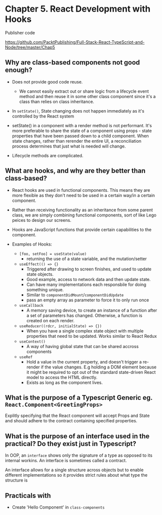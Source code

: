 # Chapter 5. React Development with Hooks

Publisher code

https://github.com/PacktPublishing/Full-Stack-React-TypeScript-and-Node/tree/master/Chap5

## Why are class-based components not good enough?

- Does not provide good code reuse.

  - We cannot easily extract out or share logic from a lifecycle event method and then reuse it in some other class component since it's a class than relies on class inheritance.

- In `setState()`, State changing does not happen immediately as it's controlled by the React system

- setState() in a component with a render method is not performant. It's more preferable to share the state of a component using props - state properties that have been passed down to a child component. When state changes, rather than rerender the entire UI, a reconciliation process determines that just what is needed will change.

- Lifecycle methods are complicated.

## What are hooks, and why are they better than class-based?

- React hooks are used in functional components. This means they are more flexible as they don't need to be used in a certain way/in a certain component.

- Rather than receiving functionality as an inheritance from some parent class, we are simply combining functional components, sort of like Lego peices to design our screens.

- Hooks are JavaScript functions that provide certain capabilities to the component.

- Examples of Hooks:
  - `[foo, setFoo] = useState(value)`
    - returning the use of a state variable, and the mutation/setter
  - `useEffect(() => {}`
    - Triggered after drawing to screen finishes, and used to update state objects.
    - Good example, access to network data and then update state.
    - Can have many implementations each responsbile for doing something unique.
    - Similar to `componentDidMount`/`componentDidUpdate`
    - pass an empty array as parameter to force it to only run once
  - `useCallback`
    - A memory saving device, to create an instance of a function after a set of parameters has changed. Otherwise, a function is created on each render.
  - `useReducer((rdcr, initialState) => {})`
    - When you have a single complex state object with multiple properties that need to be updated. Works similar to React Redux
  - `useContext()`
    - A way of having global state that can be shared accross components
  - `useRef`
    - Hold a value in the current property, and doesn't trigger a re-render if the value changes. E.g holding a DOM element because it might be required to opt out of the standard state-driven React model to access the HTML directly.
    - Exists as long as the component lives.

## What is the purpose of a Typescript Generic eg. `React.Component<GreetingProps>`

Explitly specifying that the React component will accept Props and State and should adhere to the contract containing specified properties.

## What is the purpose of an interface used in the practical? Do they exist just in Typescript?

In OOP, an `interface` shows only the signature of a type as opposed to its internal workins. An interface is sometimes called a contract.

An interface allows for a single structure across objects but to enable different implementations so it provides strict rules about what type the structure is

## Practicals with

- Create 'Hello Component' in `class-components`
